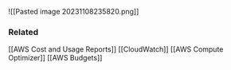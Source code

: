 ![[Pasted image 20231108235820.png]]
### Related
[[AWS Cost and Usage Reports]]
[[CloudWatch]]
[[AWS Compute Optimizer]]
[[AWS Budgets]]